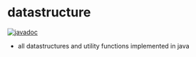 # datastructure
[![javadoc](https://javadoc.io/badge2/com.github.piyushpriyadarshi/javautility/javadoc.svg)](https://javadoc.io/doc/com.github.piyushpriyadarshi/javautility)

* all datastructures  and utility functions implemented in java
